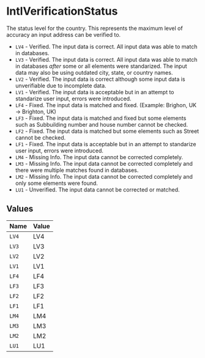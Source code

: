 # IntlVerificationStatus

The status level for the country. This represents the maximum level of
accuracy an input address can be verified to.

* `LV4` - Verified. The input data is correct. All input data was able to match in databases.
* `LV3` - Verified. The input data is correct. All input data was able to match in databases <em>after</em> some or all elements were standarized. The input data may also be using outdated city, state, or country names.
* `LV2` - Verified. The input data is correct although some input data is unverifiable due to incomplete data.
* `LV1` - Verified. The input data is acceptable but in an attempt to standarize user input, errors were introduced.
* `LF4` - Fixed. The input data is matched and fixed. (Example: Brighon, UK -> Brighton, UK)
* `LF3` - Fixed. The input data is matched and fixed but some elements such as Subbuilding number and house number cannot be checked.
* `LF2` - Fixed. The input data is matched but some elements such as Street cannot be checked.
* `LF1` - Fixed. The input data is acceptable but in an attempt to standarize user input, errors were introduced.
* `LM4` - Missing Info. The input data cannot be corrected completely.
* `LM3` - Missing Info. The input data cannot be corrected completely and there were multiple matches found in databases.
* `LM2` - Missing Info. The input data cannot be corrected completely and only some elements were found.
* `LU1` - Unverified. The input data cannot be corrected or matched.



## Values

| Name  | Value |
| ----- | ----- |
| `LV4` | LV4   |
| `LV3` | LV3   |
| `LV2` | LV2   |
| `LV1` | LV1   |
| `LF4` | LF4   |
| `LF3` | LF3   |
| `LF2` | LF2   |
| `LF1` | LF1   |
| `LM4` | LM4   |
| `LM3` | LM3   |
| `LM2` | LM2   |
| `LU1` | LU1   |
